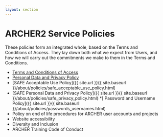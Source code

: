 ```yaml
---
layout: section
---
```


# ARCHER2 Service Policies 

These policies form an integrated whole, based on the Terms and Conditions of Access. They lay down both what we expect from Users, and how we will carry out the  commitments we make to them in the Terms and Conditions.


* [Terms and Conditions of Access](tandc.html)
* [Personal Data and Privacy Policy](privacy.html)
* [SAFE Acceptable Use Policy]({{ site.url }}{{ site.baseurl }}/about/policies/safe_acceptable_use_policy.html)
* [SAFE Personal Data and Privacy Policy]({{ site.url }}{{ site.baseurl }}/about/policies/safe_privacy_policy.html)
*[ Password and Username Policy]({{ site.url }}{{ site.baseurl }}/about/policies/passwords_usernames.html)
* Policy on end of life procedures for ARCHER user accounts and projects
* Website accessibility
* Diversity and Inclusion
* ARCHER Training Code of Conduct
